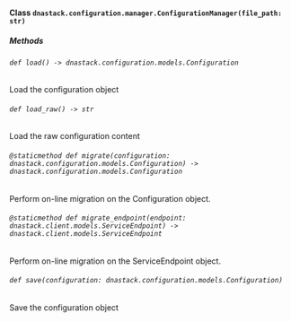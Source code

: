 #### Class `dnastack.configuration.manager.ConfigurationManager(file_path: str)`
##### Methods
###### `def load() -> dnastack.configuration.models.Configuration`
Load the configuration object
###### `def load_raw() -> str`
Load the raw configuration content
###### `@staticmethod def migrate(configuration: dnastack.configuration.models.Configuration) -> dnastack.configuration.models.Configuration`
Perform on-line migration on the Configuration object.
###### `@staticmethod def migrate_endpoint(endpoint: dnastack.client.models.ServiceEndpoint) -> dnastack.client.models.ServiceEndpoint`
Perform on-line migration on the ServiceEndpoint object.
###### `def save(configuration: dnastack.configuration.models.Configuration)`
Save the configuration object